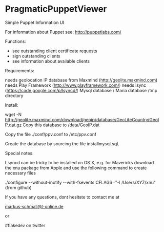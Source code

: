 PragmaticPuppetViewer
=====================

Simple Puppet Information UI 

For information about Puppet see: http://puppetlabs.com/


Functions:

- see outstanding client certificate requests
- sign outstanding clients
- see information about available clients


Requirements:

needs geolocation IP database from Maxmind (http://geolite.maxmind.com)
needs Play Framework (http://www.playframework.com/)
needs lsync (https://code.google.com/p/lsyncd/)
Mysql database / Maria database
/tmp directory 

Install:

wget -N http://geolite.maxmind.com/download/geoip/database/GeoLiteCountry/GeoIP.dat.gz
Copy this database to /data/GeoIP.dat

Copy the file ./conf/ppv.conf to /etc/ppv.conf

Create the database by sourcing the file installmysql.sql.

Special notes:

Lsyncd can be tricky to be installed on OS X, e.g. for Mavericks download the xnu
package from Apple and use the following command to create necessary files

./configure --without-inotify --with-fsevents CFLAGS="-I /Users/XYZ/xnu" (from github)


If you have any questions, dont hesitate to contact me at

markus-schmall@t-online.de

or

#flakedev on twitter




